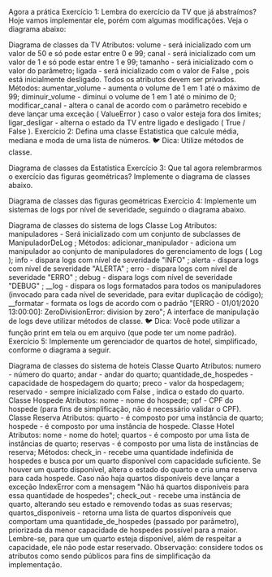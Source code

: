 Agora a prática
Exercício 1: Lembra do exercício da TV que já abstraímos? Hoje vamos implementar ele, porém com algumas modificações. Veja o diagrama abaixo:

Diagrama de classes da TV
Atributos:
volume - será inicializado com um valor de 50 e só pode estar entre 0 e 99;
canal - será inicializado com um valor de 1 e só pode estar entre 1 e 99;
tamanho - será inicializado com o valor do parâmetro;
ligada - será inicializado com o valor de False , pois está inicialmente desligado.
Todos os atributos devem ser privados.
Métodos:
aumentar_volume - aumenta o volume de 1 em 1 até o máximo de 99;
diminuir_volume - diminui o volume de 1 em 1 até o mínimo de 0;
modificar_canal - altera o canal de acordo com o parâmetro recebido e deve lançar uma exceção ( ValueError ) caso o valor esteja fora dos limites;
ligar_desligar - alterna o estado da TV entre ligado e desligado ( True / False ).
Exercício 2: Defina uma classe Estatistica que calcule média, mediana e moda de uma lista de números.
🐦 Dica: Utilize métodos de classe.

Diagrama de classes da Estatistica
Exercício 3: Que tal agora relembrarmos o exercício das figuras geométricas? Implemente o diagrama de classes abaixo.

Diagrama de classes das figuras geométricas
Exercício 4: Implemente um sistemas de logs por nível de severidade, seguindo o diagrama abaixo.

Diagrama de classes do sistema de logs
Classe Log
Atributos:
manipuladores - Será inicializado com um conjunto de subclasses de ManipuladorDeLog ;
Métodos:
adicionar_manipulador - adiciona um manipulador ao conjunto de manipuladores do gerenciamento de logs ( Log );
info - dispara logs com nível de severidade "INFO" ;
alerta - dispara logs com nível de severidade "ALERTA" ;
erro - dispara logs com nível de severidade "ERRO" ;
debug - dispara logs com nível de severidade "DEBUG" ;
__log - dispara os logs formatados para todos os manipuladores (invocado para cada nível de severidade, para evitar duplicação de código);
__formatar - formata os logs de acordo com o padrão "[ERRO - 01/01/2020 13:00:00]: ZeroDivisionError: division by zero";
A interface de manipulação de logs deve utilizar métodos de classe.
🐦 Dica: Você pode utilizar a função print em tela ou em arquivo (que pode ter um nome padrão).
Exercício 5: Implemente um gerenciador de quartos de hotel, simplificado, conforme o diagrama a seguir.

Diagrama de classes do sistema de hoteis
Classe Quarto
Atributos:
numero - número do quarto;
andar - andar do quarto;
quantidade_de_hospedes - capacidade de hospedagem do quarto;
preco - valor da hospedagem;
reservado - sempre inicializado com False , indica o estado do quarto.
Classe Hospede
Atributos:
nome - nome do hospede;
cpf - CPF do hospede (para fins de simplificação, não é necessário validar o CPF).
Classe Reserva
Atributos:
quarto - é composto por uma instância de quarto;
hospede - é composto por uma instância de hospede.
Classe Hotel
Atributos:
nome - nome do hotel;
quartos - é composto por uma lista de instâncias de quarto;
reservas - é composto por uma lista de instâncias de reserva;
Métodos:
check_in - recebe uma quantidade indefinida de hospedes e busca por um quarto disponível com capacidade suficiente. Se houver um quarto disponível, altera o estado do quarto e cria uma reserva para cada hospede. Caso não haja quartos disponíveis deve lançar a exceção IndexError com a mensagem "Não há quartos disponíveis para essa quantidade de hospedes";
check_out - recebe uma instância de quarto, alterando seu estado e removendo todas as suas reservas;
quartos_disponiveis - retorna uma lista de quartos disponíveis que comportam uma quantidade_de_hospedes (passado por parâmetro), priorizada da menor capacidade de hospedes possível para a maior. Lembre-se, para que um quarto esteja disponível, além de respeitar a capacidade, ele não pode estar reservado.
Observação: considere todos os atributos como sendo públicos para fins de simplificação da implementação.
